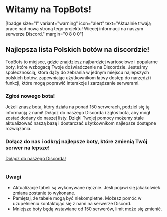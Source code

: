 
# Witamy na TopBots!

[!badge size="l" variant="warning" icon="alert" text="Aktualnie trwają prace nad nową stroną tego projektu! Więcej informacji na naszym serwerze Discord." margin="0 8 0 0"]

## Najlepsza lista Polskich botów na discordzie!

TopBots to miejsce, gdzie znajdziesz najbardziej wartościowe i popularne boty, które wzbogacą Twoje doświadczenie na Discordzie. Jesteśmy społecznością, która dąży do zebrania w jednym miejscu najlepszych polskich botów, zapewniając użytkownikom łatwy dostęp do narzędzi i funkcji, które mogą poprawić interakcje i zarządzanie serwerami.

### Zgłoś nowego bota!
Jeżeli znasz bota, który działa na ponad 150 serwerach, podziel się tą informacją z nami! Dołącz do naszego Discorda i zgłoś bota, aby mógł zostać dodany do naszej listy. Dzięki Twojej pomocy możemy stale aktualizować naszą bazę i dostarczać użytkownikom najlepsze dostępne rozwiązania.

### Dołącz do nas i odkryj najlepsze boty, które zmienią Twój serwer na lepsze!

[Dołącz do naszego Discorda!](https://discord.gg/BcRcCAV4gS)

# 
# 

### Uwagi
* Aktualizacje tabeli są wykonywane ręcznie. Jeśli pojawi się jakakolwiek zmiana zostanie to wykonane.
* Pamiętaj, że tabele mogą być niekompletne. Możesz pomóc w uzupełnieniu kontaktując się z nami na serwerze Discord.
* Mniejsze boty będą wstawiane od 150 serwerów, limit może się zmienić.
